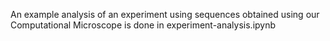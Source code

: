 An example analysis of an experiment using sequences obtained using our Computational Microscope is done in experiment-analysis.ipynb
